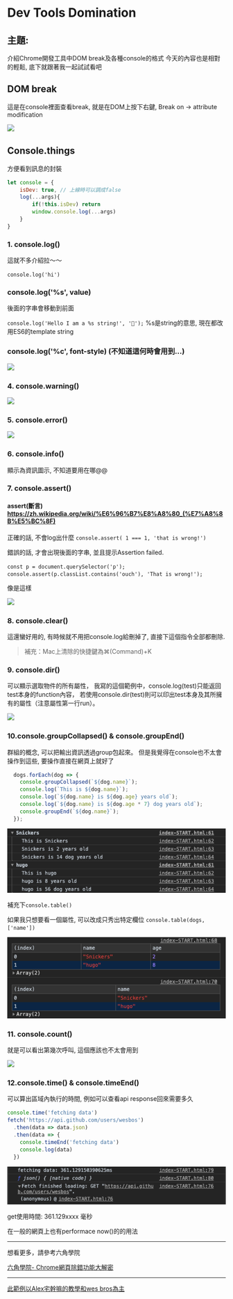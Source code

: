 # Dev Tools Domination

## 主題:
介紹Chrome開發工具中DOM break及各種console的格式
今天的內容也是相對的輕鬆, 底下就跟著我一起試試看吧

## DOM break

這是在console裡面查看break, 就是在DOM上按下右鍵, Break on -> attribute modification

![](https://camo.githubusercontent.com/26d1b6b26b6ce749fd9e5bf03255ae61b7299dd1/68747470733a2f2f6775616873752e696f2f323031372f30362f4a61766153637269707433302d30392d4465762d546f6f6c732d446f6d696e6174696f6e2f302e706e67)

## Console.things

方便看到訊息的封裝
```javascript
let console = {
    isDev: true, // 上線時可以調成false
    log(...args){
        if(!this.isDev) return 
        window.console.log(...args)
    }
}
```

### 1. console.log()

這就不多介紹拉～～

`console.log('hi')`

### console.log('%s', value)
後面的字串會移動到前面  

`console.log('Hello I am a %s string!', '💩');`
%s是string的意思, 現在都改用ES6的template string

### console.log('%c', font-style) (不知道這何時會用到...)

![](https://camo.githubusercontent.com/ba824973e6ca044019cb52accebb44a054f9e07b/68747470733a2f2f6775616873752e696f2f323031372f30362f4a61766153637269707433302d30392d4465762d546f6f6c732d446f6d696e6174696f6e2f332e706e67)

### 4. console.warning()
![](https://camo.githubusercontent.com/de37a6bb84cfe399096fe5238082e000d3fe3d4a/68747470733a2f2f6775616873752e696f2f323031372f30362f4a61766153637269707433302d30392d4465762d546f6f6c732d446f6d696e6174696f6e2f342e706e67)


### 5. console.error()

![](https://guahsu.io/2017/06/JavaScript30-09-Dev-Tools-Domination/5.png)

### 6. console.info()
顯示為資訊圖示, 不知道要用在哪@@

### 7. console.assert()

#### assert(斷言) https://zh.wikipedia.org/wiki/%E6%96%B7%E8%A8%80_(%E7%A8%8B%E5%BC%8F)

正確的話, 不會log出什麼
`console.assert( 1 === 1, 'that is wrong!')` 

錯誤的話, 才會出現後面的字串, 並且提示Assertion failed. 

`const p = document.querySelector('p');
console.assert(p.classList.contains('ouch'), 'That is wrong!');` 

像是這樣

![](https://camo.githubusercontent.com/469f89856d9838b88702a75bd04bf59a30abf3b1/68747470733a2f2f6775616873752e696f2f323031372f30362f4a61766153637269707433302d30392d4465762d546f6f6c732d446f6d696e6174696f6e2f372e706e67)

### 8. console.clear()
這還蠻好用的, 有時候就不用把console.log給刪掉了, 直接下這個指令全部都刪除.

> 補充：Mac上清除的快捷鍵為⌘(Command)+K

### 9. console.dir()

可以顯示選取物件的所有屬性，
我寫的這個範例中，console.log(test)只能返回test本身的function內容，
若使用console.dir(test)則可以印出test本身及其所擁有的屬性（注意屬性第一行run）。

![](https://camo.githubusercontent.com/74fd56daad6a5ff1f866ffefd7dcfcc7ce663bcf/68747470733a2f2f6775616873752e696f2f323031372f30362f4a61766153637269707433302d30392d4465762d546f6f6c732d446f6d696e6174696f6e2f392e706e67)

### 10.console.groupCollapsed() & console.groupEnd()

群組的概念, 可以把輸出資訊透過group包起來。
但是我覺得在console也不太會操作到這些, 要操作直接在網頁上就好了

```javascript
  dogs.forEach(dog => {
    console.groupCollapsed(`${dog.name}`);
    console.log(`This is ${dog.name}`);
    console.log(`${dog.name} is ${dog.age} years old`);
    console.log(`${dog.name} is ${dog.age * 7} dog years old`);
    console.groupEnd(`${dog.name}`);
  });
```
![](./group.png)

補充下`console.table()`

如果我只想要看一個屬性, 可以改成只秀出特定欄位
`console.table(dogs, ['name'])`

![](./table.png)


### 11. console.count()

就是可以看出第幾次呼叫, 這個應該也不太會用到

![](https://camo.githubusercontent.com/05c4d7df3e85cabd98061a11cceb1c6cef267c4a/68747470733a2f2f6775616873752e696f2f323031372f30362f4a61766153637269707433302d30392d4465762d546f6f6c732d446f6d696e6174696f6e2f31312e706e67)

### 12.console.time() & console.timeEnd()
可以算出區域內執行的時間, 例如可以查看api response回來需要多久

```javascript
console.time('fetching data')
fetch('https://api.github.com/users/wesbos')
  .then(data => data.json)
  .then(data => {
    console.timeEnd('fetching data')
    console.log(data)
  })
```
![](./time.png)

get使用時間: 361.129xxxx 毫秒

在一般的網頁上也有performace now()的的用法

---

想看更多，請參考六角學院  

[六角學院- Chrome網頁除錯功能大解密](https://www.udemy.com/course/chrome-devtools/)

---

[此範例以Alex宅幹嘛的教學和wes bros為主](https://www.youtube.com/watch?v=sWBSxMVMbjc)